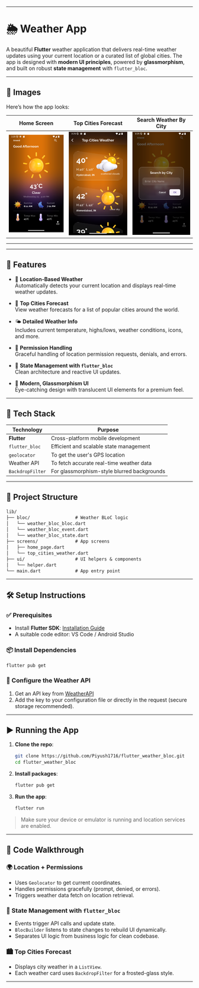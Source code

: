 

---

# 🌦️ Weather App

A beautiful **Flutter** weather application that delivers real-time weather updates using your current location or a curated list of global cities. The app is designed with **modern UI principles**, powered by **glassmorphism**, and built on robust **state management** with `flutter_bloc`.


---
## 📸 Images

Here’s how the app looks:

| Home Screen                  | Top Cities Forecast             | Search Weather By City             |
|-----------------------------|----------------------------------|----------------------------------|
| ![Home](Output/4.png)       | ![Cities](Output/3.png)         | ![Card](Output/5.png)           |

---

---


## 🚀 Features

- 📍 **Location-Based Weather**  
  Automatically detects your current location and displays real-time weather updates.

- 🌆 **Top Cities Forecast**  
  View weather forecasts for a list of popular cities around the world.

- 🌤️ **Detailed Weather Info**  
  Includes current temperature, highs/lows, weather conditions, icons, and more.

- 🛑 **Permission Handling**  
  Graceful handling of location permission requests, denials, and errors.

- 🧠 **State Management with `flutter_bloc`**  
  Clean architecture and reactive UI updates.

- 💎 **Modern, Glassmorphism UI**  
  Eye-catching design with translucent UI elements for a premium feel.

---

## 🧰 Tech Stack

| Technology     | Purpose                                    |
|----------------|---------------------------------------------|
| **Flutter**     | Cross-platform mobile development            |
| `flutter_bloc` | Efficient and scalable state management      |
| `geolocator`   | To get the user's GPS location               |
| Weather API    | To fetch accurate real-time weather data     |
| `BackdropFilter` | For glassmorphism-style blurred backgrounds |

---

## 📁 Project Structure

```plaintext
lib/
├── bloc/                 # Weather BLoC logic
│   └── weather_bloc_bloc.dart
│   └── weather_bloc_event.dart
│   └── weather_bloc_state.dart
├── screens/              # App screens
│   ├── home_page.dart
│   └── top_cities_weather.dart
├── ui/                   # UI helpers & components
│   └── helper.dart
└── main.dart             # App entry point
```

---

## 🛠️ Setup Instructions

### ✅ Prerequisites

- Install **Flutter SDK**: [Installation Guide](https://flutter.dev/docs/get-started/install)
- A suitable code editor: VS Code / Android Studio

### 📦 Install Dependencies

```bash
flutter pub get
```

### 🔐 Configure the Weather API

1. Get an API key from [WeatherAPI](https://www.weatherapi.com/)
2. Add the key to your configuration file or directly in the request (secure storage recommended).

---

## ▶️ Running the App

1. **Clone the repo**:
   ```bash
   git clone https://github.com/Piyush1716/flutter_weather_bloc.git
   cd flutter_weather_bloc
   ```

2. **Install packages**:
   ```bash
   flutter pub get
   ```

3. **Run the app**:
   ```bash
   flutter run
   ```

> Make sure your device or emulator is running and location services are enabled.

---

## 🧩 Code Walkthrough

### 🌍 Location + Permissions

- Uses `Geolocator` to get current coordinates.
- Handles permissions gracefully (prompt, denied, or errors).
- Triggers weather data fetch on location retrieval.

### 📡 State Management with `flutter_bloc`

- Events trigger API calls and update state.
- `BlocBuilder` listens to state changes to rebuild UI dynamically.
- Separates UI logic from business logic for clean codebase.

### 🏙️ Top Cities Forecast

- Displays city weather in a `ListView`.
- Each weather card uses `BackdropFilter` for a frosted-glass style.

---


